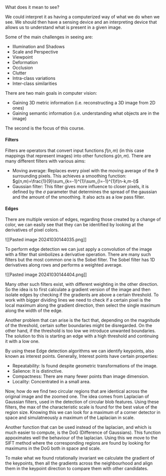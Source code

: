 
What does it mean to see? 

We could interpret it as having a computerized way of what we do when we see. We should then have a sensing device and an interpreting device that allows us to understand what is present in a given image.

Some of the main challenges in seeing are:

- Illumination and Shadows
- Scale and Perspective
- Viewpoint
- Deformation
- Occlusion
- Clutter
- Intra-class variations
- Inter-class similarities

There are two main goals in computer vision:

- Gaining 3D metric information (i.e. reconstructing a 3D image from 2D ones)
- Gaining semantic information (i.e. understanding what objects are in the image)

The second is the focus of this course.

#### Filters
Filters are operators that convert input functions $f(n,m)$ (in this case mappings that represent images) into other functions $g(n,m)$. There are many different filters with various aims:

- Moving average: Replaces every pixel with the moving average of the 9 surrounding pixels. This achieves a smoothing function:
	$g(n,m)=\frac{1}{9}\sum_{k=-1}^{1}\sum_{l=-1}^{1}f(n-k,m-l)$
- Gaussian filter: This filter gives more influence to closer pixels, it is defined by the $\sigma$ parameter that determines the spread of the gaussian and the amount of the smoothing. It also acts as a low pass filter.
#### Edges
There are multiple version of edges, regarding those created by a change of color, we can easily see that they can be identified by looking at the derivatives of pixel colors.

![[Pasted image 20241030144035.png]]

To perform edge detection we can just apply a convolution of the image with a filter that simbolizes a derivative operation. There are many such filters but the most common one is the Sobel filter. The Sobel filter has 1D derivatives along rows and performs a weighted average.

![[Pasted image 20241030144404.png]]

Many other such filters exist, with different weighting in the other direction.
So the idea is to first calculate a gradient version of the image and then isolate edges by checking if the gradients are above a certain threshold. To work with bigger dividing lines we need to check if a certain pixel is the local maximum along the gradient direction, then select the single maximum along the width of the edge.

Another problem that can arise is the fact that, depending on the magnitude of the threshold, certain softer boundaries might be disregarded. On the other hand, if the threshold is too low we introduce unwanted boundaries. The solution to this is starting an edge with a high threshold and continuing it with a low one. 

By using these Edge detection algorithms we can identify keypoints, also known as interest points.
Generally, Interest points have certain properties:

- Repeatability: Is found despite geometric transformations of the image.
- Salience: It is distinctive.
- Compactness: There are many fewer points than image dimension.
- Locality: Concentrated in a small area.

Now, how do we find two circular regions that are identical across the original image and the zoomed one. The idea comes from Laplacian of Gaussian filters, used in the detection of circular blob features. Using these filters, the max of the characteristic scale is found for the best value of the region size. Knowing this we can look for a maximum of a corner detector in space and simulatneously a maximum of the Laplacian in scale.

Another function that can be used instead of the laplacian, and which is much easier to compute, is the DoG (Difference of Gaussians). This function appoximates well the behaviour of the laplacian. Using this we move to the SIFT method where the corresponding regions are found by looking for maximums in the DoG both in space and scale.

To make what we found rotationally invariant we calculate the gradient of the keypoints, then all the gradients across the neighbourhood and align them in the keypoint direction to compare them with other candidates.